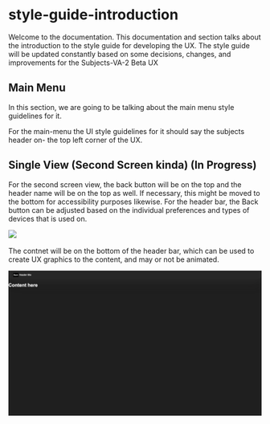 # style-guide-introduction

Welcome to the documentation. This documentation and section talks about
the introduction to the style guide for developing the UX. The style guide
will be updated constantly based on some decisions, changes, and improvements
for the Subjects-VA-2 Beta UX



## Main Menu

In this section, we are going to be talking about the main menu style guidelines
for it.


For the main-menu the UI style guidelines for it should say the subjects header on-
the top left corner of the UX. 



## Single View (Second Screen kinda) (In Progress) 

For the second screen view, the back button will be on the top and the header name will
be on the top as well. If necessary, this might be moved to the bottom for accessibility purposes
likewise. For the header bar, the Back button can be adjusted based on the individual preferences 
and types of devices that is used on.


<img src="../Screenshot 2025-01-06 at 9.40.57 AM.png">





The contnet will be on the bottom of the header bar, which can be used
to create UX graphics to the content, and may or not be animated. 

<img src="../Screenshot 2025-01-06 at 9:50AM.png">